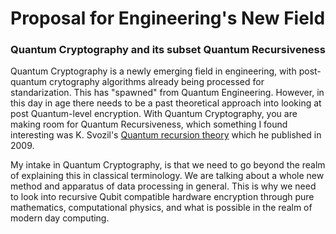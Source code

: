 # Proposal for Engineering's New Field
### Quantum Cryptography and its subset Quantum Recursiveness

Quantum Cryptography is a newly emerging field in engineering, with post-quantum crytography algorithms already being processed for standarization. This has "spawned" from Quantum Engineering. However, in this day in age there needs to be a past theoretical approach into looking at post Quantum-level encryption. With Quantum Cryptography, you are making room for Quantum Recursiveness, which something I found interesting was K. Svozil's [Quantum recursion theory](http://citeseerx.ist.psu.edu/viewdoc/summary?doi=10.1.1.263.9717) which he published in 2009.

My intake in Quantum Cryptography, is that we need to go beyond the realm of explaining this in classical terminology. We are talking about a whole new method and apparatus of data processing in general. This is why we need to look into recursive Qubit compatible hardware encryption through pure mathematics, computational physics, and what is possible in the realm of modern day computing.
